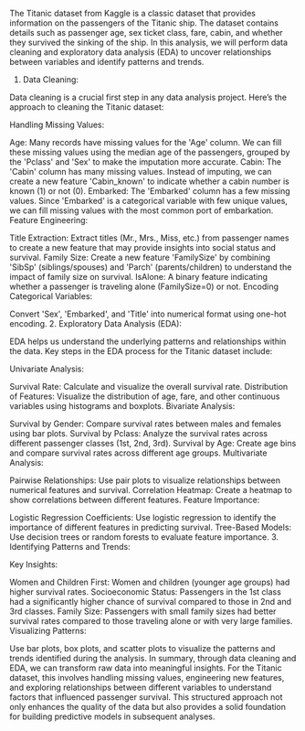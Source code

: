 The Titanic dataset from Kaggle is a classic dataset that provides information on the passengers of the Titanic ship. The dataset contains details such as passenger age, sex
ticket class, fare, cabin, and whether they survived the sinking of the ship. In this analysis, we will perform data cleaning and exploratory data analysis (EDA) to uncover
relationships between variables and identify patterns and trends.

1. Data Cleaning:

Data cleaning is a crucial first step in any data analysis project. Here’s the approach to cleaning the Titanic dataset:

Handling Missing Values:

Age: Many records have missing values for the 'Age' column. We can fill these missing values using the median age of the passengers, grouped by the 'Pclass' and 'Sex' to make the imputation more accurate.
Cabin: The 'Cabin' column has many missing values. Instead of imputing, we can create a new feature 'Cabin_known' to indicate whether a cabin number is known (1) or not (0).
Embarked: The 'Embarked' column has a few missing values. Since 'Embarked' is a categorical variable with few unique values, we can fill missing values with the most common port of embarkation.
Feature Engineering:

Title Extraction: Extract titles (Mr., Mrs., Miss, etc.) from passenger names to create a new feature that may provide insights into social status and survival.
Family Size: Create a new feature 'FamilySize' by combining 'SibSp' (siblings/spouses) and 'Parch' (parents/children) to understand the impact of family size on survival.
IsAlone: A binary feature indicating whether a passenger is traveling alone (FamilySize=0) or not.
Encoding Categorical Variables:

Convert 'Sex', 'Embarked', and 'Title' into numerical format using one-hot encoding.
2. Exploratory Data Analysis (EDA):

EDA helps us understand the underlying patterns and relationships within the data. Key steps in the EDA process for the Titanic dataset include:

Univariate Analysis:

Survival Rate: Calculate and visualize the overall survival rate.
Distribution of Features: Visualize the distribution of age, fare, and other continuous variables using histograms and boxplots.
Bivariate Analysis:

Survival by Gender: Compare survival rates between males and females using bar plots.
Survival by Pclass: Analyze the survival rates across different passenger classes (1st, 2nd, 3rd).
Survival by Age: Create age bins and compare survival rates across different age groups.
Multivariate Analysis:

Pairwise Relationships: Use pair plots to visualize relationships between numerical features and survival.
Correlation Heatmap: Create a heatmap to show correlations between different features.
Feature Importance:

Logistic Regression Coefficients: Use logistic regression to identify the importance of different features in predicting survival.
Tree-Based Models: Use decision trees or random forests to evaluate feature importance.
3. Identifying Patterns and Trends:

Key Insights:

Women and Children First: Women and children (younger age groups) had higher survival rates.
Socioeconomic Status: Passengers in the 1st class had a significantly higher chance of survival compared to those in 2nd and 3rd classes.
Family Size: Passengers with small family sizes had better survival rates compared to those traveling alone or with very large families.
Visualizing Patterns:

Use bar plots, box plots, and scatter plots to visualize the patterns and trends identified during the analysis.
In summary, through data cleaning and EDA, we can transform raw data into meaningful insights. For the Titanic dataset, this involves handling missing values, engineering new features, and exploring relationships between different variables to understand factors that influenced passenger survival. This structured approach not only enhances the quality of the data but also provides a solid foundation for building predictive models in subsequent analyses.
